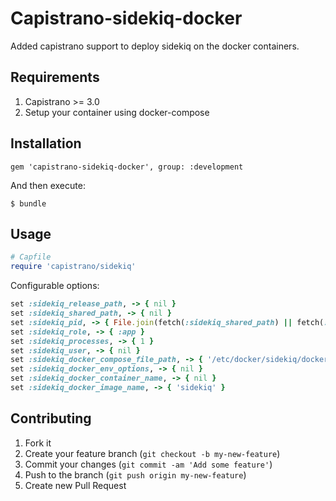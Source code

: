 # Capistrano-sidekiq-docker

Added capistrano support to deploy sidekiq on the docker containers.

## Requirements

1. Capistrano >= 3.0
2. Setup your container using docker-compose

## Installation

    gem 'capistrano-sidekiq-docker', group: :development

And then execute:

    $ bundle


## Usage
```ruby
# Capfile
require 'capistrano/sidekiq'
```


Configurable options:

```ruby
set :sidekiq_release_path, -> { nil }
set :sidekiq_shared_path, -> { nil }
set :sidekiq_pid, -> { File.join(fetch(:sidekiq_shared_path) || fetch(:shared_path), 'tmp', 'pids', 'sidekiq.pid') }
set :sidekiq_role, -> { :app }
set :sidekiq_processes, -> { 1 }
set :sidekiq_user, -> { nil }
set :sidekiq_docker_compose_file_path, -> { '/etc/docker/sidekiq/docker-compose.yml' }
set :sidekiq_docker_env_options, -> { nil }
set :sidekiq_docker_container_name, -> { nil }
set :sidekiq_docker_image_name, -> { 'sidekiq' }
```

## Contributing

1. Fork it
2. Create your feature branch (`git checkout -b my-new-feature`)
3. Commit your changes (`git commit -am 'Add some feature'`)
4. Push to the branch (`git push origin my-new-feature`)
5. Create new Pull Request
